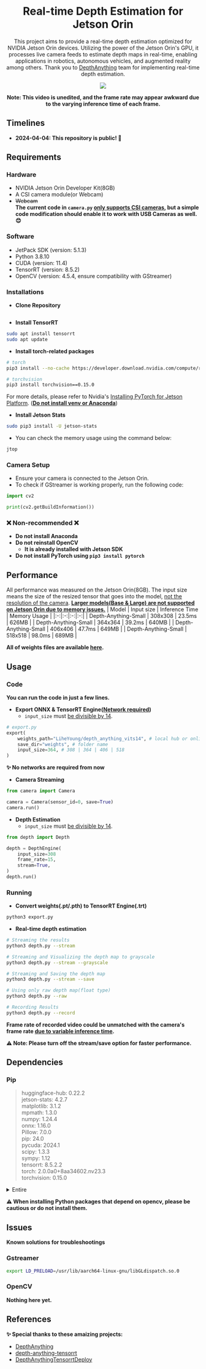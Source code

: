 <div align="center">
<h1> Real-time Depth Estimation for Jetson Orin </h1>

This project aims to provide a real-time depth estimation optimized for NVIDIA Jetson Orin devices. Utilizing the power of the Jetson Orin's GPU, it processes live camera feeds to estimate depth maps in real-time, enabling applications in robotics, autonomous vehicles, and augmented reality among others. Thank you to [DepthAnything](https://github.com/LiheYoung/Depth-Anything) team for implementing real-time depth estimation.

<img src="assets/output.gif">
</img>

**Note: This video is unedited, and the frame rate may appear awkward due to the varying inference time of each frame.**

</div>

## Timelines
- **2024-04-04: This repository is public! 🎉**

## Requirements

### Hardware

- NVIDIA Jetson Orin Developer Kit(8GB)
- A CSI camera module(or Webcam)
- ~~Webcam~~\
  **The current code in ```camera.py``` <ins>only supports CSI cameras</ins>, but a simple code modification should enable it to work with USB Cameras as well. 😊**

### Software

- JetPack SDK (version: 5.1.3)
- Python 3.8.10
- CUDA (version: 11.4)
- TensorRT (version: 8.5.2)
- OpenCV (version: 4.5.4, ensure compatibility with GStreamer)

### Installations
- **Clone Repository**
```bash

```
- **Install TensorRT**
```bash
sudo apt install tensorrt
sudo apt update
```
- **Install torch-related packages**
```bash
# torch
pip3 install --no-cache https://developer.download.nvidia.com/compute/redist/jp/v51/pytorch/torch-2.0.0a0+8aa34602.nv23.03-cp38-cp38-linux_aarch64.whl

# torchvision
pip3 install torchvision==0.15.0
```
For more details, please refer to Nvidia's [Installing PyTorch for Jetson Platform](https://docs.nvidia.com/deeplearning/frameworks/install-pytorch-jetson-platform/). (**<ins>Do not install venv or Anaconda</ins>**)

- **Install Jetson Stats**
```bash
sudo pip3 install -U jetson-stats 
```
- You can check the memory usage using the command below:
```bash
jtop
```
### Camera Setup
- Ensure your camera is connected to the Jetson Orin.
- To check if GStreamer is working properly, run the following code:
```python
import cv2

print(cv2.getBuildInformation())
```

### ❌ Non-recommended ❌

- **Do not install Anaconda**
- **Do not reinstall OpenCV**
  - **It is already installed with Jetson SDK** 
- **Do not install PyTorch using ```pip3 install pytorch```**

## Performance
All performance was measured on the Jetson Orin(8GB). The input size means the size of the resized tensor that goes into the model, <ins>not the resolution of the camera</ins>. **<ins>Larger models(Base & Large) are not supported on Jetson Orin due to memory issues.</ins>** 
| Model | Input size | Inference Time | Memory Usage |
|:-:|:-:|:-:|:-:|
| Depth-Anything-Small | 308x308 | 23.5ms | 626MB |
| Depth-Anything-Small | 364x364 | 39.2ms | 640MB |
| Depth-Anything-Small | 406x406 | 47.7ms | 649MB |
| Depth-Anything-Small | 518x518 | 98.0ms | 689MB |

**All of weights files are available [here](https://huggingface.co/spaces/LiheYoung/Depth-Anything/tree/main/checkpoints).**
## Usage

### Code
**You can run the code in just a few lines.**
- **Export ONNX & TensorRT Engine(<ins>Network required</ins>)**
  - ```input_size``` must <ins>be divisible by 14</ins>.
```python
# export.py
export(
    weights_path="LiheYoung/depth_anything_vits14", # local hub or online
    save_dir="weights", # folder name
    input_size=364, # 308 | 364 | 406 | 518
)
```
**✨ No networks are required from now**
- **Camera Streaming**
```python
from camera import Camera

camera = Camera(sensor_id=0, save=True)
camera.run()
```

- **Depth Estimation**
  - ```input_size``` must <ins>be divisible by 14</ins>.
```python
from depth import Depth

depth = DepthEngine(
    input_size=308
    frame_rate=15,
    stream=True, 
)
depth.run()
```
  
### Running 
- **Convert weights(.pt/.pth) to TensorRT Engine(.trt)**
```bash
python3 export.py
```

- **Real-time depth estimation**
```bash
# Streaming the results 
python3 depth.py --stream

# Streaming and Visualizing the depth map to grayscale
python3 depth.py --stream --grayscale

# Streaming and Saving the depth map
python3 depth.py --stream --save 

# Using only raw depth map(float type)
python3 depth.py --raw

# Recording Results
python3 depth.py --record
```
**Frame rate of recorded video could be unmatched with the camera's frame rate <ins>due to variable inference time</ins>.**

**⚠ Note: Please turn off the stream/save option for faster performance.**

## Dependencies

### Pip
>huggingface-hub:       0.22.2 \
>jetson-stats:          4.2.7 \
>matplotlib:            3.1.2 \
>mpmath:                1.3.0 \
>numpy:                 1.24.4 \
>onnx:                  1.16.0 \
>Pillow:                7.0.0 \
>pip:                   24.0 \
>pycuda:                2024.1 \
>scipy:                 1.3.3 \
>sympy:                 1.12 \
>tensorrt:              8.5.2.2 \
>torch:                 2.0.0a0+8aa34602.nv23.3 \
>torchvision:           0.15.0

<details>
<summary>Entire</summary>
<div markdown="1">

>appdirs:               1.4.4\
>apt-clone:             0.2.1\
>apturl:                0.5.2\
>bcrypt:                3.1.7\
>blinker:               1.4\
>Brlapi:                0.7.0\
>certifi:               2019.11.28\
>chardet:               3.0.4\
>Click:                 7.0\
>colorama:              0.4.3\
>cryptography:          2.8\
>cupshelpers:           1.0\
>cycler:                0.10.0\
>dbus-python:           1.2.16\
>decorator:             4.4.2\
>defer:                 1.0.6\
>distro:                1.4.0\
>distro-info:           0.23+ubuntu1.1\
>duplicity:             0.8.12.0\
>entrypoints:           0.3\
>fasteners:             0.14.1\
>filelock:              3.13.3\
>fsspec:                2024.3.1\
>future:                0.18.2\
>graphsurgeon:          0.4.6\
>httplib2:              0.14.0\
>huggingface-hub:       0.22.2\
>idna:                  2.8\
>Jetson.GPIO:           2.1.6\
>jetson-stats:          4.2.7\
>keyring:               18.0.1\
>kiwisolver:            1.0.1\
>language-selector:     0.1\
>launchpadlib:          1.10.13\
>lazr.restfulclient:    0.14.2\
>lazr.uri:              1.0.3\
>lockfile:              0.12.2\
>louis:                 3.12.0\
>macaroonbakery:        1.3.1\
>Mako:                  1.1.0\
>MarkupSafe:            1.1.0\
>matplotlib:            3.1.2\
>monotonic:             1.5\
>mpmath:                1.3.0\
>networkx:              3.1\
>numpy:                 1.24.4\
>oauthlib:              3.1.0\
>olefile:               0.46\
>onboard:               1.4.1\
>onnx:                  1.16.0\
>onnx-graphsurgeon:     0.3.12\
>packaging:             24.0\
>PAM:                   0.4.2\
>pandas:                0.25.3\
>paramiko:              2.6.0\
>pexpect:               4.6.0\
>Pillow:                7.0.0\
>pip:                   24.0\
>platformdirs:          4.2.0\
>protobuf:              5.26.1\
>pycairo:               1.16.2\
>pycrypto:              2.6.1\
>pycuda:                2024.1\
>pycups:                1.9.73\
>PyGObject:             3.36.0\
>PyICU:                 2.4.2\
>PyJWT:                 1.7.1\
>pymacaroons:           0.13.0\
>PyNaCl:                1.3.0\
>pyparsing:             2.4.6\
>pyRFC3339:             1.1\
>python-apt:            2.0.1+ubuntu0.20.4.1\
>python-dateutil:       2.7.3\
>python-dbusmock:       0.19\
>python-debian:         0.1.36+ubuntu1.1\
>pytools:               2024.1.1\
>pytz:                  2019.3\
>pyxdg:                 0.26\
>PyYAML:                5.3.1\
>requests:              2.22.0\
>requests-unixsocket:   0.2.0\
>scipy:                 1.3.3\
>SecretStorage:         2.3.1\
>setuptools:            45.2.0\
>simplejson:            3.16.0\
>six:                   1.14.0\
>smbus2:                0.4.3\
>sympy:                 1.12\
>systemd-python:        234\
>tensorrt:              8.5.2.2\
>torch:                 2.0.0a0+8aa34602.nv23.3\
>torchvision:           0.15.0\
>tqdm:                  4.66.2\
>typing_extensions:     4.10.0\
>ubuntu-drivers-common: 0.0.0\
>ubuntu-pro-client:     8001\
>uff:                   0.6.9\
>urllib3:               1.25.8\
>urwid:                 2.0.1\
>wadllib:               1.3.3\
>wheel:                 0.34.2\
>xkit:                 0.0.0\
</div>
</details>

**⚠ When installing Python packages that depend on opencv, please be cautious or do not install them.**
## Issues
**Known solutions for troubleshootings**
### Gstreamer

```bash
export LD_PRELOAD=/usr/lib/aarch64-linux-gnu/libGLdispatch.so.0
```

### OpenCV
**Nothing here yet.**

## References
**✨ Special thanks to these amaizing projects:**
- [DepthAnything](https://github.com/LiheYoung/Depth-Anything)
- [depth-anything-tensorrt](https://github.com/spacewalk01/depth-anything-tensorrt)
- [DepthAnythingTensorrtDeploy](https://github.com/thinvy/DepthAnythingTensorrtDeploy)